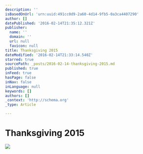 ```yaml
---
description: ''
isBasedOnUrl: 'urn:uuid:491cc0d9-2a60-4d14-9fb5-0a3ca4407290'
author: []
datePublished: '2016-02-14T21:35:12.321Z'
publisher:
  name: ''
  domain: ''
  url: null
  favicon: null
title: Thanksgiving 2015
dateModified: '2016-02-14T21:33:14.540Z'
starred: true
sourcePath: _posts/2016-02-14-thanksgiving-2015.md
published: true
inFeed: true
hasPage: false
inNav: false
inLanguage: null
keywords: []
authors: []
_context: 'http://schema.org'
_type: Article

---
```

# Thanksgiving 2015
![](https://the-grid-user-content.s3-us-west-2.amazonaws.com/5810a0ba-0480-4b87-a8e8-b7be461ff882.png)